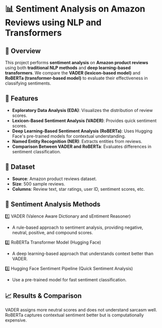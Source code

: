 # 📊 Sentiment Analysis on Amazon Reviews using NLP and Transformers

## 📝 Overview
This project performs **sentiment analysis** on **Amazon product reviews** using both **traditional NLP methods** and **deep learning-based transformers**. We compare the **VADER (lexicon-based model)** and **RoBERTa (transformer-based model)** to evaluate their effectiveness in classifying sentiments.

## 🚀 Features
- **Exploratory Data Analysis (EDA)**: Visualizes the distribution of review scores.
- **Lexicon-Based Sentiment Analysis (VADER)**: Provides quick sentiment scores.
- **Deep Learning-Based Sentiment Analysis (RoBERTa)**: Uses Hugging Face's pre-trained models for contextual understanding.
- **Named Entity Recognition (NER)**: Extracts entities from reviews.
- **Comparison Between VADER and RoBERTa**: Evaluates differences in sentiment classification.

## 📂 Dataset
- **Source**: Amazon product reviews dataset.
- **Size**: 500 sample reviews.
- **Columns**: Review text, star ratings, user ID, sentiment scores, etc.

## 🧠 Sentiment Analysis Methods
1️⃣ VADER (Valence Aware Dictionary and sEntiment Reasoner)
- A rule-based approach to sentiment analysis, providing negative, neutral, positive, and compound scores.

2️⃣ RoBERTa Transformer Model (Hugging Face)
- A deep learning-based approach that understands context better than VADER.

3️⃣ Hugging Face Sentiment Pipeline (Quick Sentiment Analysis)
- Use a pre-trained model for fast sentiment classification.

## 📈 Results & Comparison
VADER assigns more neutral scores and does not understand sarcasm well.
RoBERTa captures contextual sentiment better but is computationally expensive.

